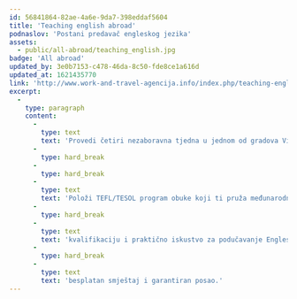 ```yaml
---
id: 56841864-82ae-4a6e-9da7-398eddaf5604
title: 'Teaching english abroad'
podnaslov: 'Postani predavač engleskog jezika'
assets:
  - public/all-abroad/teaching_english.jpg
badge: 'All abroad'
updated_by: 3e0b7153-c478-46da-8c50-fde8ce1a616d
updated_at: 1621435770
link: 'http://www.work-and-travel-agencija.info/index.php/teaching-english-abroad/'
excerpt:
  -
    type: paragraph
    content:
      -
        type: text
        text: 'Provedi četiri nezaboravna tjedna u jednom od gradova Vijetnama ili Kambodže.'
      -
        type: hard_break
      -
        type: hard_break
      -
        type: text
        text: 'Položi TEFL/TESOL program obuke koji ti pruža međunarodno priznatu'
      -
        type: hard_break
      -
        type: text
        text: 'kvalifikaciju i praktično iskustvo za podučavanje Engleskog jezika uz'
      -
        type: hard_break
      -
        type: text
        text: 'besplatan smještaj i garantiran posao.'
---
```

